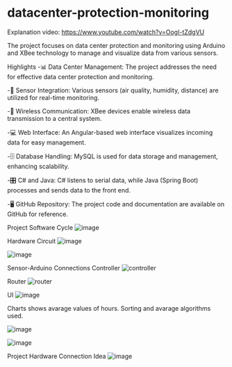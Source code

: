 # datacenter-protection-monitoring
Explanation video: https://www.youtube.com/watch?v=OogI-tZdgVU

The project focuses on data center protection and monitoring using Arduino and XBee technology to manage and visualize data from various sensors.

Highlights
-📊 Data Center Management: The project addresses the need for effective data center protection and monitoring.

-🔧 Sensor Integration: Various sensors (air quality, humidity, distance) are utilized for real-time monitoring.

-📡 Wireless Communication: XBee devices enable wireless data transmission to a central system.

-💻 Web Interface: An Angular-based web interface visualizes incoming data for easy management.

-🗄️ Database Handling: MySQL is used for data storage and management, enhancing scalability.

-🎛️ C# and Java: C# listens to serial data, while Java (Spring Boot) processes and sends data to the front end.

-🖥️ GitHub Repository: The project code and documentation are available on GitHub for reference.

Project Software Cycle
![image](https://user-images.githubusercontent.com/43602725/148948305-23ab08f1-f924-4923-afcc-4fe8cbb1e8a4.png)

Hardware Circuit
![image](https://user-images.githubusercontent.com/43602725/148948465-936ec69e-a253-4227-b8d9-d3e86d3924e8.png)

![image](https://user-images.githubusercontent.com/43602725/148948571-959fa561-ff4c-4b2b-92e2-bd0ce08cb03c.png)

Sensor-Arduino Connections
Controller
![controller](https://user-images.githubusercontent.com/43602725/154363302-711d69d9-9740-446c-8376-11172146b569.jpg)

 
Router
![router](https://user-images.githubusercontent.com/43602725/154363323-6996b89c-8733-4059-aee4-f103afaacbd0.jpg)


UI 
![image](https://user-images.githubusercontent.com/43602725/148827871-9bf5e652-c87e-44f7-910d-7e0d55011419.png)

Charts shows avarage values of hours. Sorting and avarage algorithms used.

![image](https://user-images.githubusercontent.com/43602725/148828294-db6eb53b-fa37-42b5-9f96-d73f97629b1a.png)

![image](https://user-images.githubusercontent.com/43602725/148828374-aac6630c-0265-4989-8d5c-b5eef8860fc4.png)



Project Hardware Connection Idea
![image](https://user-images.githubusercontent.com/43602725/148948409-5e1434da-6973-42d7-b9c9-52b109e535de.png)





